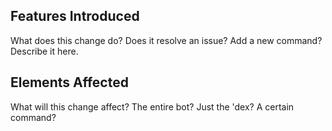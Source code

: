 <!--
  Hey! Thanks for contributing!
  Please fill out the template below to fill us in on what you are contributing to the project
-->
Features Introduced
-------------------
What does this change do? Does it resolve an issue? Add a new command? Describe it here.

Elements Affected
-----------------
What will this change affect? The entire bot? Just the 'dex? A certain command?
